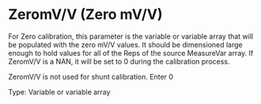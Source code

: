 # ZeromV/V (Zero mV/V)

For Zero calibration, this parameter is the variable or variable array that will be populated with the zero mV/V values. It should be dimensioned large enough to hold values for all of the Reps of the source MeasureVar array. If ZeromV/V is a NAN, it will be set to 0 during the calibration process.

ZeromV/V is not used for shunt calibration. Enter 0

Type: Variable or variable array

